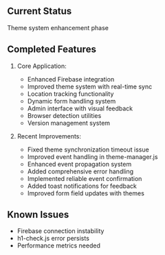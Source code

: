 ## Current Status
Theme system enhancement phase

## Completed Features
1. Core Application:
   - Enhanced Firebase integration
   - Improved theme system with real-time sync
   - Location tracking functionality
   - Dynamic form handling system
   - Admin interface with visual feedback
   - Browser detection utilities
   - Version management system

2. Recent Improvements:
   - Fixed theme synchronization timeout issue
   - Improved event handling in theme-manager.js
   - Enhanced event propagation system
   - Added comprehensive error handling
   - Implemented reliable event confirmation
   - Added toast notifications for feedback
   - Improved form field updates with themes

## Known Issues
- Firebase connection instability
- h1-check.js error persists
- Performance metrics needed
